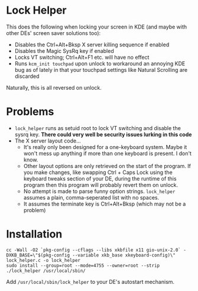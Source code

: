 # Lock Helper
This does the following when locking your screen in KDE (and maybe with other DEs' screen saver solutions too):

* Disables the Ctrl+Alt+Bksp X server killing sequence if enabled
* Disables the Magic SysRq key if enabled
* Locks VT switching; Ctrl+Alt+F1 etc. will have no effect
* Runs `kcm_init touchpad` upon unlock to workaround an annoying KDE bug as of lately in that your touchpad settings like Natural Scrolling are discarded

Naturally, this is all reversed on unlock.

# Problems

* `lock_helper` runs as setuid root to lock VT switching and disable the sysrq key. **There could very well be security issues lurking in this code**
* The X server layout code...
    * It's really only been designed for a one-keyboard system. Maybe it won't mess up anything if more than one keyboard is present. I don't know.
    * Other layout options are only retrieved on the start of the program. If you make changes, like swapping Ctrl + Caps Lock using the keyboard tweaks section of your DE, during the runtime of this program then this program will probably revert them on unlock.
    * No attempt is made to parse funny option strings. `lock_helper` assumes a plain, comma-seperated list with no spaces.
    * It assumes the terminate key is Ctrl+Alt+Bksp (which may not be a problem)

# Installation

```
cc -Wall -O2 `pkg-config --cflags --libs xkbfile x11 gio-unix-2.0` -DXKB_BASE=\"$(pkg-config --variable xkb_base xkeyboard-config)\" lock_helper.c -o lock_helper
sudo install --group=root --mode=4755 --owner=root --strip ./lock_helper /usr/local/sbin/
```

Add `/usr/local/sbin/lock_helper` to your DE's autostart mechanism.
